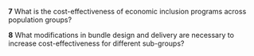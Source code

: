 **7** What is the cost-effectiveness of economic inclusion programs across population groups?


**8** What modifications in bundle design and delivery are necessary to increase cost-effectiveness for different sub-groups?
  